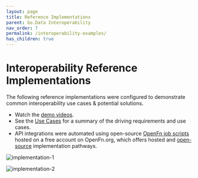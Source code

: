 ```yaml
---
layout: page
title: Reference Implementations
parent: Go.Data Interoperability
nav_order: 7
permalink: /interoperability-examples/
has_children: true
---
```


# Interoperability Reference Implementations
The following reference implementations were configured to demonstrate common interoperability use cases & potential solutions.
- Watch the [demo videos](https://drive.google.com/drive/folders/1Rf9TXCXkn8_XnjH4FcRsIGqDZ-UkVvdC). 
- See the [Use Cases](../2c-integration-use-cases.md) for a summary of the driving requirements and use cases. 
- API integrations were automated using open-source [OpenFn job scripts](https://docs.openfn.org/documentation.html#jobs) hosted on a free account on OpenFn.org, which offers hosted and [open-source](https://openfn.github.io/microservice/readme.html) implementation pathways. 

![implementation-1](../assets/godata-example1.png)

![implementation-2](../assets/godata-example2.png)
